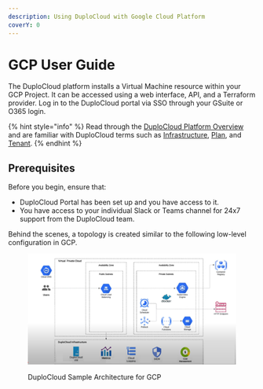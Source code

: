 ```yaml
---
description: Using DuploCloud with Google Cloud Platform
coverY: 0
---
```


# GCP User Guide

The DuploCloud platform installs a Virtual Machine resource within your GCP Project. It can be accessed using a web interface, API, and a Terraform provider. Log in to the DuploCloud portal via SSO through your GSuite or O365 login.&#x20;

{% hint style="info" %}
Read through the [DuploCloud Platform Overview](../) and are familiar with DuploCloud terms such as [Infrastructure](../welcome-to-duplocloud/duplocloud-common-components/infrastructure.md), [Plan](../welcome-to-duplocloud/duplocloud-common-components/plan.md), and [Tenant](../welcome-to-duplocloud/duplocloud-common-components/tenant/).
{% endhint %}

## Prerequisites

Before you begin, ensure that:

* DuploCloud Portal has been set up and you have access to it.
* You have access to your individual Slack or Teams channel for 24x7 support from the DuploCloud team.

Behind the scenes, a topology is created similar to the following low-level configuration in GCP.

<figure><img src="../.gitbook/assets/GCP_Rough_Top.png" alt=""><figcaption><p>DuploCloud Sample Architecture for GCP</p></figcaption></figure>
